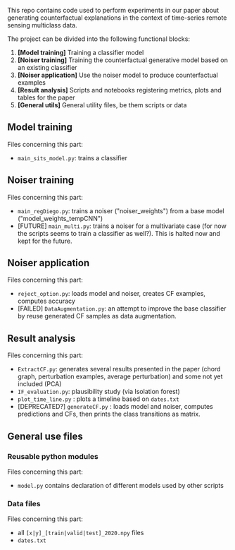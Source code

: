This repo contains code used to perform experiments in our paper about generating counterfactual explanations in the context of time-series remote sensing multiclass data. 

The project can be divided into the following functional blocks:
1. **[Model training]** Training a classifier model
2. **[Noiser training]** Training the counterfactual generative model based on an existing classifier
3. **[Noiser application]** Use the noiser model to produce counterfactual examples
4. **[Result analysis]** Scripts and notebooks registering metrics, plots and tables for the paper
5. **[General utils]** General utility files, be them scripts or data

## Model training
Files concerning this part:
- `main_sits_model.py`: trains a classifier

## Noiser training
Files concerning this part:
- `main_regDiego.py`: trains a noiser ("noiser_weights") from a base model ("model_weights_tempCNN")
-  [FUTURE] `main_multi.py`: trains a noiser for a multivariate case (for now the scripts seems to train a classifier as well?). This is halted now and kept for the future.


## Noiser application
Files concerning this part:
- `reject_option.py`: loads model and noiser, creates CF examples, computes accuracy
- [FAILED] `DataAugmentation.py`:  an attempt to improve the base classifier by reuse generated CF samples as data augmentation.

## Result analysis
Files concerning this part:
- `ExtractCF.py`: generates several results presented in the paper (chord graph, perturbation examples, average perturbation) and some not yet included (PCA)
- `IF_evaluation.py`: plausibility study (via Isolation forest)
- `plot_time_line.py` : plots a timeline based on `dates.txt`
- [DEPRECATED?] `generateCF.py` : loads model and noiser, computes predictions and CFs, then prints the class transitions as matrix.

## General use files
### Reusable python modules
Files concerning this part:
- `model.py` contains declaration of different models used by other scripts

### Data files
Files concerning this part:
- all `[x|y]_[train|valid|test]_2020.npy` files
- `dates.txt`